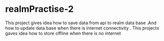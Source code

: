 # realmPractise-2
 
This project gives idea how to save data from api to realm data base .And how to update data base when there is internet connectivity . This projects gaves idea how to store offline when there is no internet 
